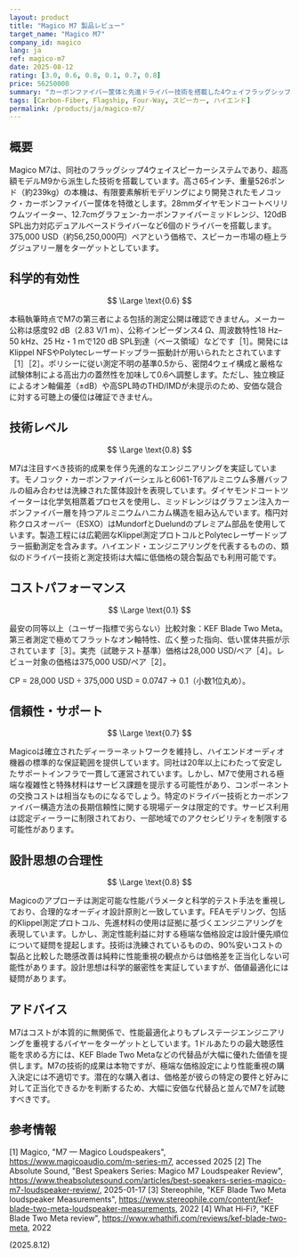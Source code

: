 ```yaml
---
layout: product
title: "Magico M7 製品レビュー"
target_name: "Magico M7"
company_id: magico
lang: ja
ref: magico-m7
date: 2025-08-12
rating: [3.0, 0.6, 0.8, 0.1, 0.7, 0.8]
price: 56250000
summary: "カーボンファイバー筐体と先進ドライバー技術を搭載した4ウェイフラッグシップスピーカー、375,000 USD (約56,250,000円) ペアの超高級価格帯に位置"
tags: [Carbon-Fiber, Flagship, Four-Way, スピーカー, ハイエンド]
permalink: /products/ja/magico-m7/
---
```

## 概要

Magico M7は、同社のフラッグシップ4ウェイスピーカーシステムであり、超高額モデルM9から派生した技術を搭載しています。高さ65インチ、重量526ポンド（約239kg）の本機は、有限要素解析モデリングにより開発されたモノコック・カーボンファイバー筐体を特徴とします。28mmダイヤモンドコートベリリウムツイーター、12.7cmグラフェン-カーボンファイバーミッドレンジ、120dB SPL出力対応デュアルベースドライバーなど6個のドライバーを搭載します。375,000 USD（約56,250,000円）ペアという価格で、スピーカー市場の極上ラグジュアリー層をターゲットとしています。

## 科学的有効性

$$ \Large \text{0.6} $$

本稿執筆時点でM7の第三者による包括的測定公開は確認できません。メーカー公称は感度92 dB（2.83 V/1 m）、公称インピーダンス4 Ω、周波数特性18 Hz–50 kHz、25 Hz・1 mで120 dB SPL到達（ベース領域）などです［1］。開発にはKlippel NFSやPolytecレーザードップラー振動計が用いられたとされています［1］［2］。ポリシーに従い測定不明の基準0.5から、密閉4ウェイ構成と厳格な試験体制による高出力の蓋然性を加味して0.6へ調整します。ただし、独立検証によるオン軸偏差（±dB）や高SPL時のTHD/IMDが未提示のため、安価な競合に対する可聴上の優位は確証できません。

## 技術レベル

$$ \Large \text{0.8} $$

M7は注目すべき技術的成果を伴う先進的なエンジニアリングを実証しています。モノコック・カーボンファイバーシェルと6061-T6アルミニウム多層バッフルの組み合わせは洗練された筐体設計を表現しています。ダイヤモンドコートツイーターは化学気相蒸着プロセスを使用し、ミッドレンジはグラフェン注入カーボンファイバー層を持つアルミニウムハニカム構造を組み込んでいます。楕円対称クロスオーバー（ESXO）はMundorfとDuelundのプレミアム部品を使用しています。製造工程には広範囲なKlippel測定プロトコルとPolytecレーザードップラー振動測定を含みます。ハイエンド・エンジニアリングを代表するものの、類似のドライバー技術と測定技術は大幅に低価格の競合製品でも利用可能です。

## コストパフォーマンス

$$ \Large \text{0.1} $$

最安の同等以上（ユーザー指標で劣らない）比較対象：KEF Blade Two Meta。第三者測定で極めてフラットなオン軸特性、広く整った指向、低い筐体共振が示されています［3］。実売（試聴テスト基準）価格は28,000 USD/ペア［4］。レビュー対象の価格は375,000 USD/ペア［2］。

CP = 28,000 USD ÷ 375,000 USD = 0.0747 → 0.1（小数1位丸め）。

## 信頼性・サポート

$$ \Large \text{0.7} $$

Magicoは確立されたディーラーネットワークを維持し、ハイエンドオーディオ機器の標準的な保証範囲を提供しています。同社は20年以上にわたって安定したサポートインフラで一貫して運営されています。しかし、M7で使用される極端な複雑性と特殊材料はサービス課題を提示する可能性があり、コンポーネントの交換コストは相当なものになるでしょう。特定のドライバー技術とカーボンファイバー構造方法の長期信頼性に関する現場データは限定的です。サービス利用は認定ディーラーに制限されており、一部地域でのアクセシビリティを制限する可能性があります。

## 設計思想の合理性

$$ \Large \text{0.8} $$

Magicoのアプローチは測定可能な性能パラメータと科学的テスト手法を重視しており、合理的なオーディオ設計原則と一致しています。FEAモデリング、包括的Klippel測定プロトコル、先進材料の使用は証拠に基づくエンジニアリングを表現しています。しかし、測定性能利益に対する極端な価格設定は設計優先順位について疑問を提起します。技術は洗練されているものの、90%安いコストの製品と比較した聴感改善は純粋に性能重視の観点からは価格差を正当化しない可能性があります。設計思想は科学的厳密性を実証していますが、価値最適化には疑問があります。

## アドバイス

M7はコストが本質的に無関係で、性能最適化よりもプレステージエンジニアリングを重視するバイヤーをターゲットとしています。1ドルあたりの最大聴感性能を求める方には、KEF Blade Two Metaなどの代替品が大幅に優れた価値を提供します。M7の技術的成果は本物ですが、極端な価格設定により性能重視の購入決定には不適切です。潜在的な購入者は、価格差が彼らの特定の要件と好みに対して正当化できるかを判断するため、大幅に安価な代替品と並んでM7を試聴すべきです。

## 参考情報

[1] Magico, "M7 — Magico Loudspeakers", https://www.magicoaudio.com/m-series-m7, accessed 2025
[2] The Absolute Sound, "Best Speakers Series: Magico M7 Loudspeaker Review", https://www.theabsolutesound.com/articles/best-speakers-series-magico-m7-loudspeaker-review/, 2025-01-17
[3] Stereophile, "KEF Blade Two Meta loudspeaker Measurements", https://www.stereophile.com/content/kef-blade-two-meta-loudspeaker-measurements, 2022
[4] What Hi‑Fi?, "KEF Blade Two Meta review", https://www.whathifi.com/reviews/kef-blade-two-meta, 2022

(2025.8.12)